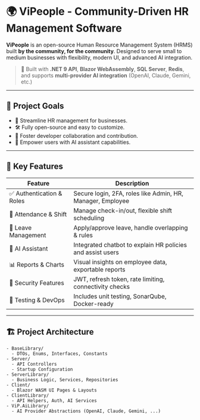 # 🌍 ViPeople - Community-Driven HR Management Software

**ViPeople** is an open-source Human Resource Management System (HRMS) built **by the community, for the community**. Designed to serve small to medium businesses with flexibility, modern UI, and advanced AI integration.

> 🚀 Built with **.NET 9 API**, **Blazor WebAssembly**, **SQL Server**, **Redis**, and supports **multi-provider AI integration** (OpenAI, Claude, Gemini, etc.)

---

## 📌 Project Goals

- 💼 Streamline HR management for businesses.
- 🛠️ Fully open-source and easy to customize.
- 🤝 Foster developer collaboration and contribution.
- 🧠 Empower users with AI assistant capabilities.

---

## 🧩 Key Features

| Feature                  | Description |
|--------------------------|-------------|
| ✅ Authentication & Roles | Secure login, 2FA, roles like Admin, HR, Manager, Employee |
| 📅 Attendance & Shift     | Manage check-in/out, flexible shift scheduling |
| 📝 Leave Management       | Apply/approve leave, handle overlapping & rules |
| 🤖 AI Assistant           | Integrated chatbot to explain HR policies and assist users |
| 📊 Reports & Charts       | Visual insights on employee data, exportable reports |
| 🔐 Security Features      | JWT, refresh token, rate limiting, connectivity checks |
| 🧪 Testing & DevOps       | Includes unit testing, SonarQube, Docker-ready |

---

## 🏗️ Project Architecture

```plaintext
- BaseLibrary/
  - DTOs, Enums, Interfaces, Constants
- Server/
  - API Controllers
  - Startup Configuration
- ServerLibrary/
  - Business Logic, Services, Repositories
- Client/
  - Blazor WASM UI Pages & Layouts
- ClientLibrary/
  - API Helpers, Auth, AI Services
- ViP.AiLibrary/
  - AI Provider Abstractions (OpenAI, Claude, Gemini, ...)
